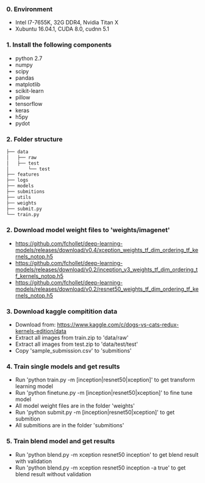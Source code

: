 ### 0. Environment
* Intel I7-7655K, 32G DDR4, Nvidia Titan X
* Xubuntu 16.04.1, CUDA 8.0, cudnn 5.1

### 1. Install the following components
* python 2.7
* numpy
* scipy
* pandas
* matplotlib
* scikit-learn
* pillow
* tensorflow
* keras
* h5py
* pydot

### 2. Folder structure
````bash
├── data
│   ├── raw
│   ├── test
│       └── test
├── features
├── logs
├── models
├── submitions
├── utils
├── weights
├── submit.py
└── train.py
````

### 2. Download model weight files to 'weights/imagenet'
* https://github.com/fchollet/deep-learning-models/releases/download/v0.4/xception_weights_tf_dim_ordering_tf_kernels_notop.h5
* https://github.com/fchollet/deep-learning-models/releases/download/v0.2/inception_v3_weights_tf_dim_ordering_tf_kernels_notop.h5
* https://github.com/fchollet/deep-learning-models/releases/download/v0.2/resnet50_weights_tf_dim_ordering_tf_kernels_notop.h5

### 3. Download kaggle compitition data
* Download from: https://www.kaggle.com/c/dogs-vs-cats-redux-kernels-edition/data
* Extract all images from train.zip to 'data/raw'
* Extract all images from test.zip to 'data/test/test'
* Copy 'sample_submission.csv' to 'submitions'

### 4. Train single models and get results
* Run 'python train.py -m [inception|resnet50|xception]' to get transform learning model
* Run 'python finetune.py -m [inception|resnet50|xception]' to fine tune model
* All model weight files are in the folder 'weights'
* Run 'python submit.py -m [inception|resnet50|xception]' to get submition
* All submitions are in the folder 'submitions'

### 5. Train blend model and get results
* Run 'python blend.py -m xception resnet50 inception' to get blend result with validation
* Run 'python blend.py -m xception resnet50 inception -a true' to get blend result without validation
